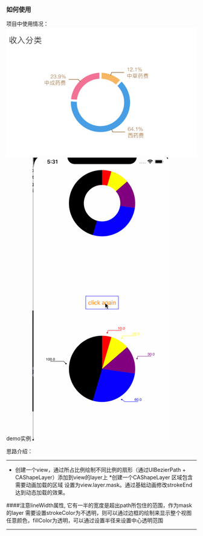 ### 如何使用
项目中使用情况：
![icon](https://github.com/liulichao20/PieCircleView/blob/master/WechatIMG2.png?raw=true)
demo实例
![icon](https://raw.githubusercontent.com/liulichao20/PieCircleView/master/video.gif)

思路介绍：
 ***
* 创建一个view，通过所占比例绘制不同比例的扇形（通过UIBezierPath + CAShapeLayer）添加到view的layer上
*创建一个CAShapeLayer 区域包含需要动画加载的区域 设置为view.layer.mask。通过基础动画修改strokeEnd达到动态加载的效果。

####注意lineWidth属性, 它有一半的宽度是超出path所包住的范围，作为mask的layer 需要设置strokeColor为不透明，则可以通过边框的绘制来显示整个视图 任意颜色，fillColor为透明，可以通过设置半径来设置中心透明范围
***

    
 